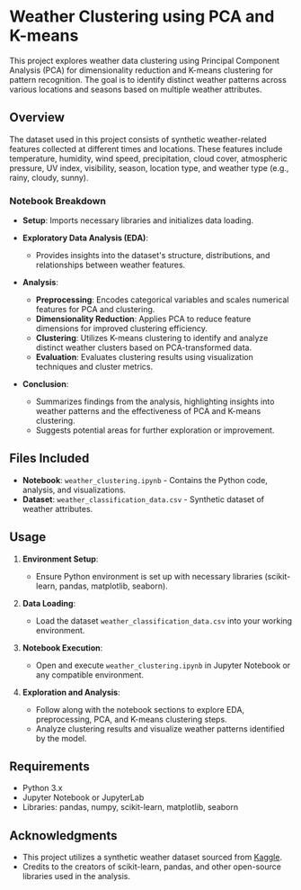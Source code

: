 # Weather Clustering using PCA and K-means

This project explores weather data clustering using Principal Component Analysis (PCA) for dimensionality reduction and K-means clustering for pattern recognition. The goal is to identify distinct weather patterns across various locations and seasons based on multiple weather attributes.

## Overview

The dataset used in this project consists of synthetic weather-related features collected at different times and locations. These features include temperature, humidity, wind speed, precipitation, cloud cover, atmospheric pressure, UV index, visibility, season, location type, and weather type (e.g., rainy, cloudy, sunny).

### Notebook Breakdown

- **Setup**: Imports necessary libraries and initializes data loading.
  
- **Exploratory Data Analysis (EDA)**:
  - Provides insights into the dataset's structure, distributions, and relationships between weather features.
  
- **Analysis**:
  - **Preprocessing**: Encodes categorical variables and scales numerical features for PCA and clustering.
  - **Dimensionality Reduction**: Applies PCA to reduce feature dimensions for improved clustering efficiency.
  - **Clustering**: Utilizes K-means clustering to identify and analyze distinct weather clusters based on PCA-transformed data.
  - **Evaluation**: Evaluates clustering results using visualization techniques and cluster metrics.
  
- **Conclusion**:
  - Summarizes findings from the analysis, highlighting insights into weather patterns and the effectiveness of PCA and K-means clustering.
  - Suggests potential areas for further exploration or improvement.

## Files Included

- **Notebook**: `weather_clustering.ipynb` - Contains the Python code, analysis, and visualizations.
- **Dataset**: `weather_classification_data.csv` - Synthetic dataset of weather attributes.

## Usage

1. **Environment Setup**:
   - Ensure Python environment is set up with necessary libraries (scikit-learn, pandas, matplotlib, seaborn).

2. **Data Loading**:
   - Load the dataset `weather_classification_data.csv` into your working environment.

3. **Notebook Execution**:
   - Open and execute `weather_clustering.ipynb` in Jupyter Notebook or any compatible environment.

4. **Exploration and Analysis**:
   - Follow along with the notebook sections to explore EDA, preprocessing, PCA, and K-means clustering steps.
   - Analyze clustering results and visualize weather patterns identified by the model.

## Requirements

- Python 3.x
- Jupyter Notebook or JupyterLab
- Libraries: pandas, numpy, scikit-learn, matplotlib, seaborn

## Acknowledgments

- This project utilizes a synthetic weather dataset sourced from [Kaggle](https://www.kaggle.com/datasets/nikhil7280/weather-type-classification/code).
- Credits to the creators of scikit-learn, pandas, and other open-source libraries used in the analysis.